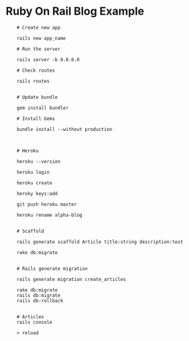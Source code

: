 # Ruby On Rail Blog Example

        # Create new app

        rails new app_name

        # Run the server

        rails server -b 0.0.0.0

        # Check routes

        rails routes


        # Update bundle

        gem install bundler

        # Install Gems

        bundle install --without production



        # Heroku

        heroku --version

        heroku login

        heroku create

        heroky keys:add

        git push heroku master

        heroku rename alpha-blog


        # Scaffold

        rails generate scaffold Article title:string description:text

        rake db:migrate


        # Rails generate migration

        rails generate migration create_articles

        rake db:migrate
        rails db:migrate
        rails db:rollback


        # Articles
        rails console
        
        > reload
